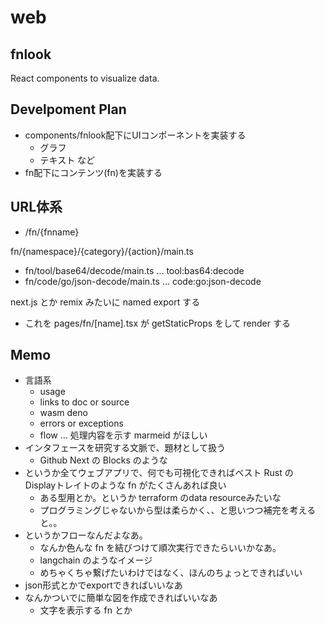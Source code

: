 # web
## fnlook
React components to visualize data.

## Develpoment Plan
- components/fnlook配下にUIコンポーネントを実装する
  - グラフ
  - テキスト など
- fn配下にコンテンツ(fn)を実装する

## URL体系
- /fn/{fnname}


fn/{namespace}/{category}/{action}/main.ts
- fn/tool/base64/decode/main.ts ... tool:bas64:decode
- fn/code/go/json-decode/main.ts ... code:go:json-decode

next.js とか remix みたいに named export する
- これを pages/fn/[name].tsx が getStaticProps をして render する


## Memo
- 言語系
  - usage
  - links to doc or source
  - wasm deno
  - errors or exceptions
  - flow ... 処理内容を示す marmeid がほしい
- インタフェースを研究する文脈で、題材として扱う
  - Github Next の Blocks のような
- というか全てウェブアプリで、何でも可視化できればベスト
  Rust の Displayトレイトのような fn がたくさんあれば良い
  - ある型用とか。というか terraform のdata resourceみたいな
  - プログラミングじゃないから型は柔らかく、、と思いつつ補完を考えると。。
- というかフローなんだよなあ。
  - なんか色んな fn を結びつけて順次実行できたらいいかなあ。
  - langchain のようなイメージ
  - めちゃくちゃ繋げたいわけではなく、ほんのちょっとできればいい
- json形式とかでexportできればいいなあ
- なんかついでに簡単な図を作成できればいいなあ
  - 文字を表示する fn とか
